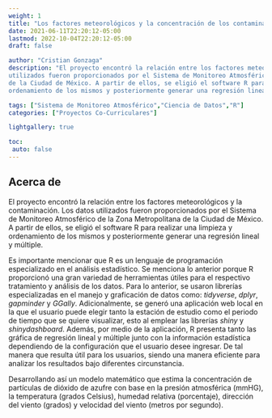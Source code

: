 ```yaml
---
weight: 1
title: "Los factores meteorológicos y la concentración de los contaminantes en la atmósfera"
date: 2021-06-11T22:20:12-05:00
lastmod: 2022-10-04T22:20:12-05:00
draft: false

author: "Cristian Gonzaga"
description: "El proyecto encontró la relación entre los factores meteorológicos y la contaminación. Los datos 
utilizados fueron proporcionados por el Sistema de Monitoreo Atmosférico de la Zona Metropolitana 
de la Ciudad de México. A partir de ellos, se eligió el software R para realizar una limpieza y 
ordenamiento de los mismos y posteriormente generar una regresión lineal y múltiple."

tags: ["Sistema de Monitoreo Atmosférico","Ciencia de Datos","R"]
categories: ["Proyectos Co-Curriculares"]

lightgallery: true

toc:
 auto: false
---
```

<!--more-->

## Acerca de
El proyecto encontró la relación entre los factores meteorológicos y la contaminación. Los datos 
utilizados fueron proporcionados por el Sistema de Monitoreo Atmosférico de la Zona Metropolitana 
de la Ciudad de México. A partir de ellos, se eligió el software R para realizar una limpieza y 
ordenamiento de los mismos y posteriormente generar una regresión lineal y múltiple.

Es importante mencionar que R es un lenguaje de programación especializado en el análisis estadístico. 
Se menciona lo anterior porque R proporcionó una gran variedad de herramientas útiles para el 
respectivo tratamiento y análisis de los datos. Para lo anterior, se usaron librerías especializadas 
en el manejo y graficación de datos como: *tidyverse*, *dplyr*, *gapminder* y *GGally*. Adicionalmente, 
se generó una aplicación web local en la que el usuario puede elegir tanto la estación de estudio 
como el periodo de tiempo que se quiere visualizar, esto al emplear las librerías *shiny* y 
*shinydashboard*. Además, por medio de la aplicación, R presenta tanto las gráfica de regresión lineal 
y múltiple junto con la información estadística dependiendo de la configuración que el usuario 
desee ingresar. De tal manera que resulta útil para los usuarios, siendo una manera eficiente para
analizar los resultados bajo diferentes circunstancia. 

Desarrollando así un modelo matemático que estima la concentración de partículas de
dióxido de azufre con base en la presión atmosférica (mmHG), la temperatura
(grados Celsius), humedad relativa (porcentaje), dirección del viento (grados) y
velocidad del viento (metros por segundo).

